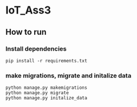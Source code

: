 # IoT_Ass3


## How to run

### Install dependencies 

`pip install -r requirements.txt`

### make migrations, migrate and initalize data 

```
python manage.py makemigrations
python manage.py migrate
python manage.py initalize_data
```
